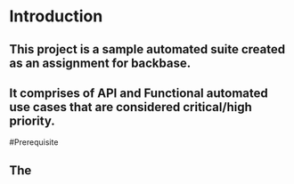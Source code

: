 # Introduction
## This project is a sample automated suite created as an assignment for backbase.
## It comprises of API and Functional automated use cases that are considered critical/high priority.

#Prerequisite
## The 
